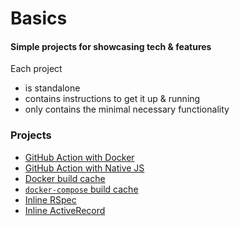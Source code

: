 # Basics

#### Simple projects for showcasing tech & features

Each project
- is standalone
- contains instructions to get it up & running
- only contains the minimal necessary functionality

### Projects

- [GitHub Action with Docker](github-actions-docker)
- [GitHub Action with Native JS](github-actions-js)
- [Docker build cache](docker-build-cache)
- [`docker-compose` build cache](docker-compose-build-cache)
- [Inline RSpec](inline-rspec)
- [Inline ActiveRecord](inline-activerecord)
